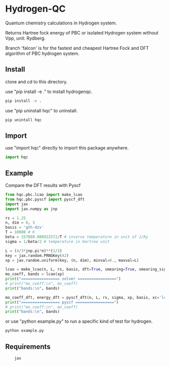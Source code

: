 # Hydrogen-QC

Quantum chemistry calculations in Hydrogen system.

Returns Hartree fock energy of PBC or isolated Hydrogen system without Vpp, unit: Rydberg.

Branch 'falcon' is for the fastest and cheapest Hartree Fock and DFT algorithm of PBC hydrogen system.

## Install

clone and cd to this directory.

use "pip install -e ." to install hydrogenqc.
```bash
pip install -e .
```

use "pip uninstall hqc" to uninstall.
```bash
pip unintall hqc
```

## Import

use "import hqc" directly to import this package anywhere.
```python
import hqc
```

## Example
Compare the DFT results with Pyscf

```python
from hqc.pbc.lcao import make_lcao
from hqc.pbc.pyscf import pyscf_dft
import jax
import jax.numpy as jnp

rs = 1.25
n, dim = 8, 3
basis = 'gth-dzv'
T = 10000 # K
beta = 157888.088922572/T # inverse temperature in unit of 1/Ry
sigma = 1/beta/2 # temperature in Hartree unit

L = (4/3*jnp.pi*n)**(1/3)
key = jax.random.PRNGKey(42)
xp = jax.random.uniform(key, (n, dim), minval=0., maxval=L)

lcao = make_lcao(n, L, rs, basis, dft=True, smearing=True, smearing_sigma=sigma)
mo_coeff, bands = lcao(xp)
print("================= solver =================")
# print("mo_coeff:\n", mo_coeff)
print("bands:\n", bands)

mo_coeff_dft, energy_dft = pyscf_dft(n, L, rs, sigma, xp, basis, xc='lda,vwn', smearing=True, smearing_method='fermi')
print("================= pyscf =================")
# print("mo_coeff:\n", mo_coeff)
print("bands:\n", bands)                                          
```
or use "python example.py" to run a specific kind of test for hydrogen.
```bash
python example.py
```

## Requirements

        jax
